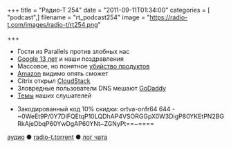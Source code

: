 +++
title = "Радио-Т 254"
date = "2011-09-11T01:34:00"
categories = [ "podcast",]
filename = "rt_podcast254"
image = "https://radio-t.com/images/radio-t/rt254.png"

+++

- Гости из Parallels против злобных нас
- [Google 13 лет](http://mashable.com/2011/09/04/google-happy-birthday-13-years/) и наши поздравления
- Массовое, но понятное [убийство продуктов](http://www.digitaltrends.com/web/google-shuts-down-google-desktop-and-nine-other-projects/)
- [Amazon](http://techcrunch.com/2011/09/02/amazon-kindle-tablet/) видимо опять сможет
- Citrix открыл [CloudStack](http://www.opennet.ru/opennews/art.shtml?num=31654)
- Зловредные пользователи DNS мешают [GoDaddy](http://rscott.org/dns/GoDaddy_Selective_DNS_Blackouts.htm)
- [Темы](http://new.radio-t.com/2011/09/254.html) наших слушателей
* Закодированный код 10% скидки:
ortva-onfr64 644 -~0WeEt9P/0Y7DiFQEtqP10LQDhAP4VSORGGpX0W3DigP80YKEtPN2BGRkAjeDbqP60YwDgAP60YNt~ZGNyPt==~====


[аудио](http://archive.rucast.net/radio-t/media/rt_podcast254.mp3) ● [radio-t.torrent](http://www.radio-t.com/torrents/rt_podcast254.mp3.torrent) ● [лог чата](http://chat.radio-t.com/logs/radio-t-254.html)<audio src="http://archive.rucast.net/radio-t/media/rt_podcast254.mp3" preload="none"></audio>